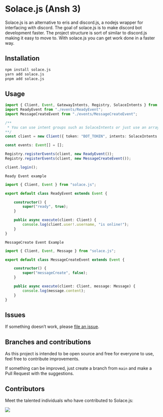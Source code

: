 # Solace.js (Ansh 3)

Solace.js is an alternative to eris and discord.js, a nodejs wrapper for interfacing with discord. The goal of solace.js is to make discord bot development faster. The project structure is sort of similar to discord.js making it easy to move to. With solace.js you can get work done in a faster way.

## Installation
```bash
npm install solace.js
yarn add solace.js
pnpm add solace.js
```

## Usage
```ts
import { Client, Event, GatewayIntents, Registry, SolaceIntents } from "solace.js";
import ReadyEvent from "./events/ReadyEvent";
import MessageCreateEvent from "./events/MessageCreateEvent";

/**
 * You can use intent groups such as SolaceIntents or just use an array of GatewayIntents
**/
const client = new Client({ token: "BOT_TOKEN", intents: SolaceIntents.GENERAL });

const events: Event[] = [];

Registry.registerEvents(client, new ReadyEvent());
Registry.registerEvents(client, new MessageCreateEvent());

client.login();
```
`Ready Event example`
```ts
import { Client, Event } from "solace.js";

export default class ReadyEvent extends Event {

    constructor() {
        super("ready", true);
    }

    public async execute(client: Client) {
        console.log(client.user!.username, "is online!");
    }
}
```
`MessageCreate Event Example`
```ts
import { Client, Event, Message } from "solace.js";

export default class MessageCreateEvent extends Event {

    constructor() {
        super("messageCreate", false);
    }

    public async execute(client: Client, message: Message) {
        console.log(message.content);
    }
}
```

## Issues

If something doesn’t work, please [file an issue](https://github.com/solacejs/solace.js/issues/new).

## Branches and contributions

As this project is intended to be open source and free for everyone to use, feel free to contribute improvements.

If something can be improved, just create a branch from `main` and make a Pull Request with the suggestions.


## Contributors

Meet the talented individuals who have contributed to Solace.js:  


<a href="https://github.com/solacejs/solace.js/graphs/contributors">
  <img src="https://contrib.rocks/image?repo=solacejs/solace.js" />
</a>
